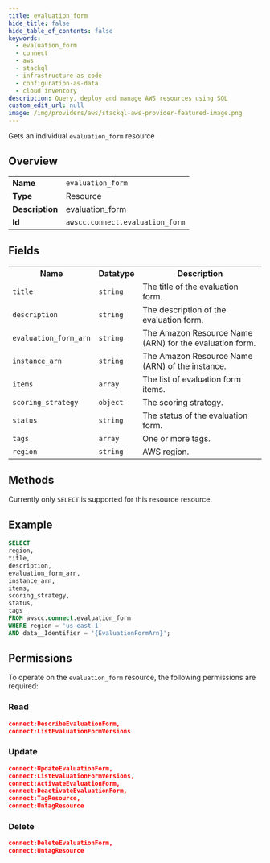 ```yaml
---
title: evaluation_form
hide_title: false
hide_table_of_contents: false
keywords:
  - evaluation_form
  - connect
  - aws
  - stackql
  - infrastructure-as-code
  - configuration-as-data
  - cloud inventory
description: Query, deploy and manage AWS resources using SQL
custom_edit_url: null
image: /img/providers/aws/stackql-aws-provider-featured-image.png
---
```

Gets an individual <code>evaluation_form</code> resource

## Overview
<table><tbody>
<tr><td><b>Name</b></td><td><code>evaluation_form</code></td></tr>
<tr><td><b>Type</b></td><td>Resource</td></tr>
<tr><td><b>Description</b></td><td>evaluation_form</td></tr>
<tr><td><b>Id</b></td><td><code>awscc.connect.evaluation_form</code></td></tr>
</tbody></table>

## Fields
<table><tbody>
<tr><th>Name</th><th>Datatype</th><th>Description</th></tr>
<tr><td><code>title</code></td><td><code>string</code></td><td>The title of the evaluation form.</td></tr>
<tr><td><code>description</code></td><td><code>string</code></td><td>The description of the evaluation form.</td></tr>
<tr><td><code>evaluation_form_arn</code></td><td><code>string</code></td><td>The Amazon Resource Name (ARN) for the evaluation form.</td></tr>
<tr><td><code>instance_arn</code></td><td><code>string</code></td><td>The Amazon Resource Name (ARN) of the instance.</td></tr>
<tr><td><code>items</code></td><td><code>array</code></td><td>The list of evaluation form items.</td></tr>
<tr><td><code>scoring_strategy</code></td><td><code>object</code></td><td>The scoring strategy.</td></tr>
<tr><td><code>status</code></td><td><code>string</code></td><td>The status of the evaluation form.</td></tr>
<tr><td><code>tags</code></td><td><code>array</code></td><td>One or more tags.</td></tr>
<tr><td><code>region</code></td><td><code>string</code></td><td>AWS region.</td></tr>

</tbody></table>

## Methods
Currently only <code>SELECT</code> is supported for this resource resource.

## Example
```sql
SELECT
region,
title,
description,
evaluation_form_arn,
instance_arn,
items,
scoring_strategy,
status,
tags
FROM awscc.connect.evaluation_form
WHERE region = 'us-east-1'
AND data__Identifier = '{EvaluationFormArn}';
```

## Permissions

To operate on the <code>evaluation_form</code> resource, the following permissions are required:

### Read
```json
connect:DescribeEvaluationForm,
connect:ListEvaluationFormVersions
```

### Update
```json
connect:UpdateEvaluationForm,
connect:ListEvaluationFormVersions,
connect:ActivateEvaluationForm,
connect:DeactivateEvaluationForm,
connect:TagResource,
connect:UntagResource
```

### Delete
```json
connect:DeleteEvaluationForm,
connect:UntagResource
```

